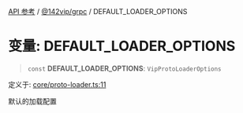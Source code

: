 [API 参考](../../../index.md) / [@142vip/grpc](../index.md) / DEFAULT\_LOADER\_OPTIONS

# 变量: DEFAULT\_LOADER\_OPTIONS

> `const` **DEFAULT\_LOADER\_OPTIONS**: `VipProtoLoaderOptions`

定义于: [core/proto-loader.ts:11](https://github.com/142vip/core-x/blob/d978b443ed1221c42602080459c0a22aae31b2d5/packages/grpc/src/core/proto-loader.ts#L11)

默认的加载配置
